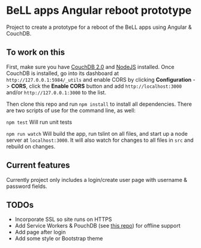# BeLL apps Angular reboot prototype

Project to create a prototype for a reboot of the BeLL apps using Angular & CouchDB.

## To work on this

First, make sure you have [CouchDB 2.0](http://couchdb.apache.org/) and [NodeJS](https://nodejs.org/en/) installed.  Once CouchDB is installed, go into its dashboard at `http://127.0.0.1:5984/_utils` and enable CORS by clicking __Configuration__ -> __CORS__, click the __Enable CORS__ button and add `http://localhost:3000` and/or `http://127.0.0.1:3000` to the list.

Then clone this repo and run `npm install` to install all dependencies.  There are two scripts of use for the command line, as well:

`npm test`
Will run unit tests

`npm run watch`
Will build the app, run tslint on all files, and start up a node server at `localhost:3000`.  It will also watch for changes to all files in `src` and rebuild on changes.

## Current features

Currently project only includes a login/create user page with username & password fields.

## TODOs

* Incorporate SSL so site runs on HTTPS
* Add Service Workers & PouchDB (see [this repo](https://github.com/nolanlawson/worker-pouch)) for offline support
* Add page after login
* Add some style or Bootstrap theme
